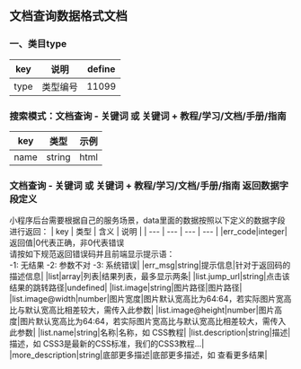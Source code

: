 ## 文档查询数据格式文档


### 一、类目type
| key | 说明 | define |
| --- | --- | --- |
| type | 类型编号 | 11099 |


### 搜索模式：文档查询 - 关键词 或 关键词 + 教程/学习/文档/手册/指南
| key | 类型 | 示例 |
| --- | --- | --- |
|name|string|html|


### 文档查询 - 关键词 或 关键词 + 教程/学习/文档/手册/指南 返回数据字段定义
小程序后台需要根据自己的服务场景，data里面的数据按照以下定义的数据字段进行返回：
| key | 类型 | 含义 | 说明 |
| --- | --- | --- | --- |
|err_code|integer|返回值|0代表正确，非0代表错误<br> 请按如下规范返回错误码并且前端显示提示语：<br> -1: 无结果 -2: 参数不对 -3: 系统错误|
|err_msg|string|提示信息|针对于返回码的描述信息|
|list|array|列表|结果列表，最多显示两条|
|list.jump_url|string|点击该结果的跳转路径|undefined|
|list.image|string|图片路径|图片路径|
|list.image@width|number|图片宽度|图片默认宽高比为64:64，若实际图片宽高比与默认宽高比相差较大，需传入此参数|
|list.image@height|number|图片高度|图片默认宽高比为64:64，若实际图片宽高比与默认宽高比相差较大，需传入此参数|
|list.name|string|名称|名称，如 CSS教程|
|list.description|string|描述|描述，如 CSS3是最新的CSS标准，我们的CSS3教程...|
|more_description|string|底部更多描述|底部更多描述，如 查看更多结果|
